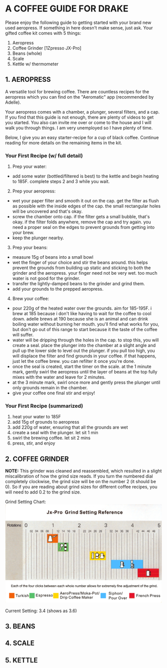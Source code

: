 # A COFFEE GUIDE FOR DRAKE

Please enjoy the following guide to getting started with your brand new used aeropress. If something in here doesn't make sense, just ask. Your gifted coffee kit comes with 5 things:  

1. Aeropress
2. Coffee Grinder [1Zpresso JX-Pro]
3. Beans (whole)
4. Scale
5. Kettle w/ thermometer


## 1. AEROPRESS

A versatile tool for brewing coffee. There are countless recipes for the aeropress which you can find on the "Aeromatic" app (recommended by Adelle).  

Your aeropress comes with a chamber, a plunger, several filters, and a cap. If you find that this guide is not enough, there are plenty of videos to get you started. You also can invite me over or come to the house and I will walk you through things. I am very unemployed so I have plenty of time.  

Below, I give you an easy starter-recipe for a cup of black coffee. Continue reading for more details on the remaining items in the kit.  

### Your First Recipe (w/ full detail)

1. Prep your water:
- add some water (bottled/filtered is best) to the kettle and begin heating to 185F. complete steps 2 and 3 while you wait.

2. Prep your aeropress:
- wet your paper filter and smooth it out on the cap. get the filter as flush as possible with the inside edges of the cap. the small rectangular holes will be uncovered and that's okay.
- screw the chamber onto cap. if the filter gets a small bubble, that's okay. if the filter folds anywhere, remove the cap and try again. you need a proper seal on the edges to prevent grounds from getting into your brew.
- keep the plunger nearby.

3. Prep your beans:
- measure 15g of beans into a small bowl
- wet the finger of your choice and stir the beans around. this helps prevent the grounds from building up static and sticking to both the grinder and the aeropress. your finger need not be very wet. too much water is not good for the grinder.
- transfer the lightly-damped beans to the grinder and grind them.
- add your grounds to the prepped aeropress.

4. Brew your coffee:
- pour 220g of the heated water over the grounds. aim for 185-195F. i brew at 185 because i don't like having to wait for the coffee to cool down. adelle brews at 190 because she is an animal and can drink boiling water without burning her mouth. you'll find what works for you, but don't go out of this range to start because it the taste of the coffee will suffer.
- water will be dripping through the holes in the cap. to stop this, you will create a seal. place the plunger into the chamber at a slight angle and pull up the lower side to level out the plunger. if you pull too high, you will displace the filter and find grounds in your coffee. if that happens, just let the coffee brew. you can refilter it once you're done.
- once the seal is created, start the timer on the scale. at the 1 minute mark, gently swirl the aeropress until the layer of beans at the top fully mixes with the water and leave for 2 minutes.
- at the 3 minute mark, swirl once more and gently press the plunger until only grounds remain in the chamber.
- give your coffee one final stir and enjoy!

### Your First Recipe (summarized)

1. heat your water to 185F
2. add 15g of grounds to aeropress
3. add 220g of water, ensuring that all the grounds are wet
4. create a seal with the plunger. let sit 1 min
5. swirl the brewing coffee. let sit 2 mins
6. press, stir, and enjoy 

## 2. COFFEE GRINDER

**NOTE:** This grinder was cleaned and reassembled, which resulted in a slight miscalibration of how the grind size reads. If you turn the numbered dial completely clockwise, the grind size will be on the number 2 (it should be 0). So if you are reading about grind sizes for different coffee recipes, you will need to add 0.2 to the grind size.    

Grind Setting Chart:  
    ![JX-Pro](/images/grind-size-chart.png)

Current Setting: 3.4 (shows as 3.6)  


## 3. BEANS


## 4. SCALE


## 5. KETTLE